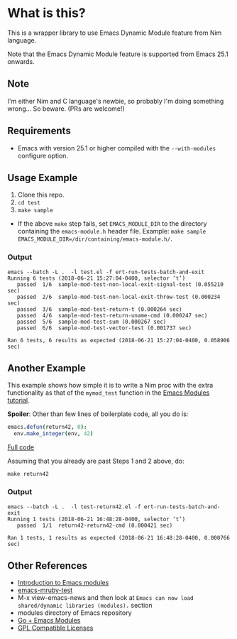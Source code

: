 # What is this?
This is a wrapper library to use Emacs Dynamic Module feature from
Nim language.

Note that the Emacs Dynamic Module feature is supported from Emacs
25.1 onwards.

## Note
I'm either Nim and C language's newbie, so probably I'm doing
something wrong... So beware. (PRs are welcome!)

## Requirements

- Emacs with version 25.1 or higher compiled with the `--with-modules`
  configure option.

## Usage Example

1. Clone this repo.
2. `cd test`
3. `make sample`
  - If the above `make` step fails, set `EMACS_MODULE_DIR` to the
    directory containing the `emacs-module.h` header file. Example:
    `make sample EMACS_MODULE_DIR=/dir/containing/emacs-module.h/`.

### Output

```
emacs --batch -L .  -l test.el -f ert-run-tests-batch-and-exit
Running 6 tests (2018-06-21 15:27:04-0400, selector ‘t’)
   passed  1/6  sample-mod-test-non-local-exit-signal-test (0.055210 sec)
   passed  2/6  sample-mod-test-non-local-exit-throw-test (0.000234 sec)
   passed  3/6  sample-mod-test-return-t (0.000264 sec)
   passed  4/6  sample-mod-test-return-uname-cmd (0.000247 sec)
   passed  5/6  sample-mod-test-sum (0.000267 sec)
   passed  6/6  sample-mod-test-vector-test (0.001737 sec)

Ran 6 tests, 6 results as expected (2018-06-21 15:27:04-0400, 0.058906 sec)
```

## Another Example

This example shows how simple it is to write a Nim proc with the extra
functionality as that of the `mymod_test` function in the [Emacs
Modules tutorial][diobla].

**Spoiler**: Other than few lines of boilerplate code, all you do is:

```nim
emacs.defun(return42, 0):
  env.make_integer(env, 42)
```

[Full code][return42]

Assuming that you already are past Steps 1 and 2 above, do:

```
make return42
```

### Output

```
emacs --batch -L .  -l test-return42.el -f ert-run-tests-batch-and-exit
Running 1 tests (2018-06-21 16:48:28-0400, selector ‘t’)
   passed  1/1  return42-return42-cmd (0.000421 sec)

Ran 1 tests, 1 results as expected (2018-06-21 16:48:28-0400, 0.000766 sec)
```

## Other References
- [Introduction to Emacs modules][diobla]
- [emacs-mruby-test](https://github.com/syohex/emacs-mruby-test)
- M-x view-emacs-news and then look at `Emacs can now load shared/dynamic libraries (modules).` section
- modules directory of Emacs repository
- [Go + Emacs Modules](https://mrosset.github.io/emacs-module/)
- [GPL Compatible Licenses](https://www.gnu.org/licenses/license-list.html#GPLCompatibleLicenses)


[diobla]: http://diobla.info/blog-archive/modules-tut.html
[return42]: test/return42.nim
